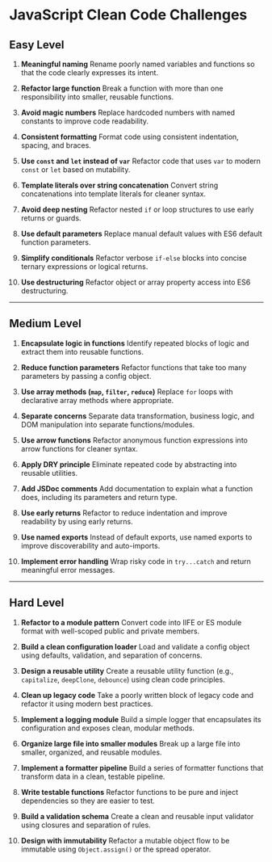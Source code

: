 # JavaScript Clean Code Challenges

## Easy Level

1. **Meaningful naming**
   Rename poorly named variables and functions so that the code clearly expresses its intent.

2. **Refactor large function**
   Break a function with more than one responsibility into smaller, reusable functions.

3. **Avoid magic numbers**
   Replace hardcoded numbers with named constants to improve code readability.

4. **Consistent formatting**
   Format code using consistent indentation, spacing, and braces.

5. **Use `const` and `let` instead of `var`**
   Refactor code that uses `var` to modern `const` or `let` based on mutability.

6. **Template literals over string concatenation**
   Convert string concatenations into template literals for cleaner syntax.

7. **Avoid deep nesting**
   Refactor nested `if` or loop structures to use early returns or guards.

8. **Use default parameters**
   Replace manual default values with ES6 default function parameters.

9. **Simplify conditionals**
   Refactor verbose `if-else` blocks into concise ternary expressions or logical returns.

10. **Use destructuring**
    Refactor object or array property access into ES6 destructuring.

---

## Medium Level

1. **Encapsulate logic in functions**
   Identify repeated blocks of logic and extract them into reusable functions.

2. **Reduce function parameters**
   Refactor functions that take too many parameters by passing a config object.

3. **Use array methods (`map`, `filter`, `reduce`)**
   Replace `for` loops with declarative array methods where appropriate.

4. **Separate concerns**
   Separate data transformation, business logic, and DOM manipulation into separate functions/modules.

5. **Use arrow functions**
   Refactor anonymous function expressions into arrow functions for cleaner syntax.

6. **Apply DRY principle**
   Eliminate repeated code by abstracting into reusable utilities.

7. **Add JSDoc comments**
   Add documentation to explain what a function does, including its parameters and return type.

8. **Use early returns**
   Refactor to reduce indentation and improve readability by using early returns.

9. **Use named exports**
   Instead of default exports, use named exports to improve discoverability and auto-imports.

10. **Implement error handling**
    Wrap risky code in `try...catch` and return meaningful error messages.

---

## Hard Level

1. **Refactor to a module pattern**
   Convert code into IIFE or ES module format with well-scoped public and private members.

2. **Build a clean configuration loader**
   Load and validate a config object using defaults, validation, and separation of concerns.

3. **Design a reusable utility**
   Create a reusable utility function (e.g., `capitalize`, `deepClone`, `debounce`) using clean code principles.

4. **Clean up legacy code**
   Take a poorly written block of legacy code and refactor it using modern best practices.

5. **Implement a logging module**
   Build a simple logger that encapsulates its configuration and exposes clean, modular methods.

6. **Organize large file into smaller modules**
   Break up a large file into smaller, organized, and reusable modules.

7. **Implement a formatter pipeline**
   Build a series of formatter functions that transform data in a clean, testable pipeline.

8. **Write testable functions**
   Refactor functions to be pure and inject dependencies so they are easier to test.

9. **Build a validation schema**
   Create a clean and reusable input validator using closures and separation of rules.

10. **Design with immutability**
    Refactor a mutable object flow to be immutable using `Object.assign()` or the spread operator.

